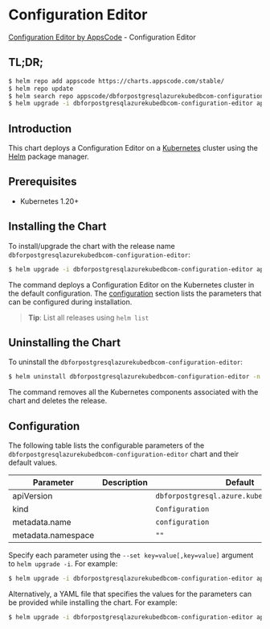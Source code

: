 # Configuration Editor

[Configuration Editor by AppsCode](https://appscode.com) - Configuration Editor

## TL;DR;

```bash
$ helm repo add appscode https://charts.appscode.com/stable/
$ helm repo update
$ helm search repo appscode/dbforpostgresqlazurekubedbcom-configuration-editor --version=v0.15.0
$ helm upgrade -i dbforpostgresqlazurekubedbcom-configuration-editor appscode/dbforpostgresqlazurekubedbcom-configuration-editor -n default --create-namespace --version=v0.15.0
```

## Introduction

This chart deploys a Configuration Editor on a [Kubernetes](http://kubernetes.io) cluster using the [Helm](https://helm.sh) package manager.

## Prerequisites

- Kubernetes 1.20+

## Installing the Chart

To install/upgrade the chart with the release name `dbforpostgresqlazurekubedbcom-configuration-editor`:

```bash
$ helm upgrade -i dbforpostgresqlazurekubedbcom-configuration-editor appscode/dbforpostgresqlazurekubedbcom-configuration-editor -n default --create-namespace --version=v0.15.0
```

The command deploys a Configuration Editor on the Kubernetes cluster in the default configuration. The [configuration](#configuration) section lists the parameters that can be configured during installation.

> **Tip**: List all releases using `helm list`

## Uninstalling the Chart

To uninstall the `dbforpostgresqlazurekubedbcom-configuration-editor`:

```bash
$ helm uninstall dbforpostgresqlazurekubedbcom-configuration-editor -n default
```

The command removes all the Kubernetes components associated with the chart and deletes the release.

## Configuration

The following table lists the configurable parameters of the `dbforpostgresqlazurekubedbcom-configuration-editor` chart and their default values.

|     Parameter      | Description |                        Default                         |
|--------------------|-------------|--------------------------------------------------------|
| apiVersion         |             | <code>dbforpostgresql.azure.kubedb.com/v1alpha1</code> |
| kind               |             | <code>Configuration</code>                             |
| metadata.name      |             | <code>configuration</code>                             |
| metadata.namespace |             | <code>""</code>                                        |


Specify each parameter using the `--set key=value[,key=value]` argument to `helm upgrade -i`. For example:

```bash
$ helm upgrade -i dbforpostgresqlazurekubedbcom-configuration-editor appscode/dbforpostgresqlazurekubedbcom-configuration-editor -n default --create-namespace --version=v0.15.0 --set apiVersion=dbforpostgresql.azure.kubedb.com/v1alpha1
```

Alternatively, a YAML file that specifies the values for the parameters can be provided while
installing the chart. For example:

```bash
$ helm upgrade -i dbforpostgresqlazurekubedbcom-configuration-editor appscode/dbforpostgresqlazurekubedbcom-configuration-editor -n default --create-namespace --version=v0.15.0 --values values.yaml
```

